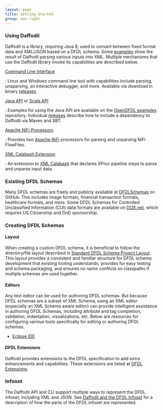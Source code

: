 ```yaml
---
layout: page
title: Getting Started
group: nav-right
---
```

<!--
{% comment %}
Licensed to the Apache Software Foundation (ASF) under one or more
contributor license agreements.  See the NOTICE file distributed with
this work for additional information regarding copyright ownership.
The ASF licenses this file to you under the Apache License, Version 2.0
(the "License"); you may not use this file except in compliance with
the License.  You may obtain a copy of the License at

http://www.apache.org/licenses/LICENSE-2.0

Unless required by applicable law or agreed to in writing, software
distributed under the License is distributed on an "AS IS" BASIS,
WITHOUT WARRANTIES OR CONDITIONS OF ANY KIND, either express or implied.
See the License for the specific language governing permissions and
limitations under the License.
{% endcomment %}
-->

### Using Daffodil

Daffodil is a library, requiring Java 8, used to convert between fixed format data and XML/JSON based on a DFDL schema. Some [examples](/examples) show the result of Daffodil parsing various inputs into XML. Multiple mechanisms that use the Daffodil library invoke its capabilities are described below.

[Command Line Interface](/cli)

   : Linux and Windows command line tool with capabilities include parsing, unaparsing, an interactive debugger, and more. Available via download in binary [releases](/releases).

[Java API](/docs/latest/javadoc) or [Scala API](/docs/latest/scaladoc)

   : Examples for using the Java API are available on the [OpenDFDL examples](https://github.com/OpenDFDL/examples.git) repository. Individual [releases](/releases) describe how to include a dependency to Daffodil via Maven and SBT.

[Apache NiFi Processors](https://opensource.ncsa.illinois.edu/bitbucket/projects/DFDL/repos/daffodil-nifi/browse)

   : Provides two [Apache NiFi](https://nifi.apache.org/) processors for parsing and unparsing NiFi FlowFiles.

[XML Calabash Extension](https://opensource.ncsa.illinois.edu/bitbucket/projects/DFDL/repos/daffodil-nifi/browse)

   : An extension to [XML Calabash](http://xmlcalabash.com) that declares XProc pipeline steps to parse and unparse input data.

### Existing DFDL Schemas

Many DFDL schemas are freely and publicly available at [DFDLSchemas](https://github.com/DFDLSchemas) on GitHub. This includes image formats, financial transaction formats, healthcare formats, and more. Some DFDL Schemas for Controlled Unclassified Information (CUI) data formats are available on [DI2E.net](https://confluence.di2e.net/pages/viewpage.action?pageId=196139975), which requires US Citizenship and DoD sponsorship.


### Creating DFDL Schemas

#### Layout

When creating a custom DFDL schema, it is beneficial to follow the directory/file layout described in [Standard DFDL Schema Project Layout](/dfdl-layout). This layout provides a consistent and familiar structure for DFDL schema development that existing tooling understands, provides for easy testing and schema packaging, and ensures no name conflicts on classpaths if multiple schemas are used together.

#### Editors

Any text editor can be used for authoring DFDL schemas. But because DFDL schemas are a subset of XML Schema, using an XML editor (especially an XML Schema aware editor) can provide intelligent assistance in authoring DFDL Schemas, including attribute and tag completion, validation, indentation, visualizations, etc. Below are resources for configuring various tools specifically for editing or authoring DFDL schemas.

 * [Eclipse IDE](/eclipse-configuration)

#### DFDL Extensions

Daffodil provides extensions to the DFDL specification to add extra enhancements and capabilities. These extensions are listed at [DFDL Extensions](/dfdl-extensions).

### Infoset

The Daffodil API and CLI support multiple ways to represent the DFDL infoset, including XML and JSON. See [Daffodil and the DFDL Infoset](/infoset) for a description of how the parts of the DFDL infoset are represented.

